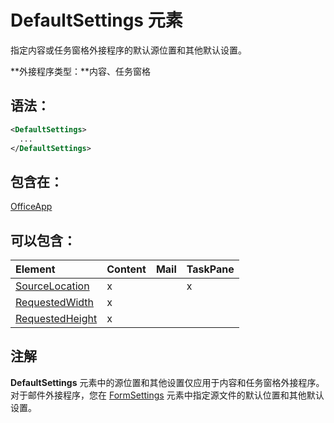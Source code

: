
# <a name="defaultsettings-element"></a>DefaultSettings 元素
指定内容或任务窗格外接程序的默认源位置和其他默认设置。

 **外接程序类型：**内容、任务窗格


## <a name="syntax:"></a>语法：


```XML
<DefaultSettings>
  ...
</DefaultSettings>
```


## <a name="contained-in:"></a>包含在：

[OfficeApp](../../reference/manifest/officeapp.md)


## <a name="can-contain:"></a>可以包含：



|**Element**|**Content**|**Mail**|**TaskPane**|
|:-----|:-----|:-----|:-----|
|[SourceLocation](../../reference/manifest/sourcelocation.md)|x||x|
|[RequestedWidth](../../reference/manifest/requestedwidth.md)|x|||
|[RequestedHeight](../../reference/manifest/requestedheight.md)|x|||

## <a name="remarks"></a>注解

**DefaultSettings** 元素中的源位置和其他设置仅应用于内容和任务窗格外接程序。对于邮件外接程序，您在 [FormSettings](../../reference/manifest/formsettings.md) 元素中指定源文件的默认位置和其他默认设置。


